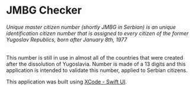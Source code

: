 # JMBG Checker
###### Unique master citizen number (shortly JMBG in Serbian) is an unique identification citizen number that is assigned to every citizen of the former Yugoslav Republics, born after January 8th, 1977
This number is still in use in almost all of the countries that were created after the dissolution of Yugoslavia.
Number is made of a 13 digits and this application is intended to validate this number, applied to Serbian citizens.

This application was built using [XCode - Swift UI](https://developer.apple.com/xcode/swiftui/).


